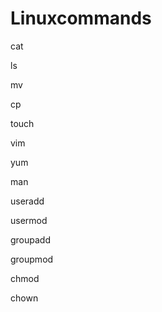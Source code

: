 # Linuxcommands
cat

ls

mv

cp

touch

vim

yum

man

useradd

usermod

groupadd

groupmod

chmod

chown


